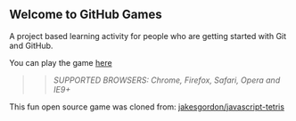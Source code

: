 ## Welcome to GitHub Games

A project based learning activity for people who are getting started with Git and GitHub.

You can play the game [here](https://rexwolf.github.io/github-games/)

>> _*SUPPORTED BROWSERS*: Chrome, Firefox, Safari, Opera and IE9+_

This fun open source game was cloned from: [jakesgordon/javascript-tetris](https://github.com/jakesgordon/javascript-tetris)
